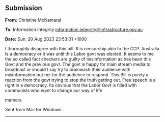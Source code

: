 ## Submission

**From:** Christine McNamaral

**To:** Information Integrity [<information.integrity@infrastructure.gov.au>](mailto:information.integrity@infrastructure.gov.au)

**Date:** Sun, 20 Aug 2023 23:53:01 +1000

I thoroughly disagree with this bill. It is censorship akin to the CCP. Australia is a democracy or it was until this Labor
govt was elected. It seems to me the so called fact checkers are guilty of misinformation as has been this Govt and
the previous govt. The govt is happy for main stream media to broadcast or should I say try to brainwash their
audience with misinformation but not for the audience to respond.
This Bill is purely a reaction from the govt trying to stop the truth getting out. Free speech is a right in a democracy. Its
obvious that the Labor Govt is filled with communists who want to change our way of life

mamara

Sent from Mail for Windows


-----

